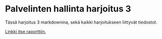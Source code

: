 # Palvelinten hallinta harjoitus 3
Tässä harjoitus 3 markdownina, sekä kaikki harjoitukseen liittyvät tiedostot.

[Linkki itse raporttiin.](/text/harj3_report.md)
